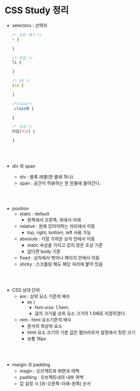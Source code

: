 # CSS Study 정리

- selectors : 선택자

  ```CSS
  /* 모든 태그 */
  * {

  }

  /* 타입 */
  li {

  }

  /* iD */
  #id {

  }

  /*class*/
  .class명 {

  }

  /* 속성 */
  타입[속성] {

  }

  ```

<br></br>

- div 와 span

  - div : 블록 레벨(한 줄에 하나)
  - span : 공간이 허용하는 한 한줄에 들어간다.

<br></br>

- position
  - static : default
    - 왼쪽에서 오른쪽, 위에서 아래
  - relative : 원래 있어야하는 자리에서 이동
    - top, right, bottom, left 사용 가능
  - absolute : 가장 가까운 상자 안에서 이동
    - static 속성을 가지고 있지 않은 조상 기준
    - 없다면 body 기준
  - fixed : 상자에서 벗어나 페이지 안에서 이동
  - sticky : 스크롤링 해도 해당 자리에 붙어 있음

<br></br>

- CSS 상대 단위
  - em : 상위 요소 기준의 배수
    - ex )
      - font-size: 1.5em;
      - 글자 크기를 상위 요소 크기의 1.5배로 지정하겠다.
  - rem : html 요소기준의 배수
    - 문서의 최상위 요소
    - html 요소 크기의 기본 값은 웹브라우저 설정에서 정한 크기
    - 보통 16px

<br></br>

- margin 과 padding
  - magin : 오브젝트와 화면과 여백
  - padding : 오브젝트내의 내부 여백
  - 값 설정 시 [위-오른쪽-아래-왼쪽] 순서

